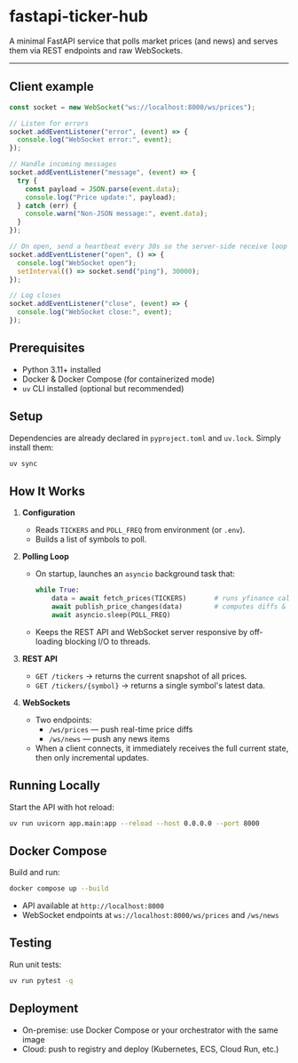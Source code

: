 # fastapi-ticker-hub

A minimal FastAPI service that polls market prices (and news) and serves them via REST endpoints and raw WebSockets.

---

## Client example

```js
const socket = new WebSocket("ws://localhost:8000/ws/prices");

// Listen for errors
socket.addEventListener("error", (event) => {
  console.log("WebSocket error:", event);
});

// Handle incoming messages
socket.addEventListener("message", (event) => {
  try {
    const payload = JSON.parse(event.data);
    console.log("Price update:", payload);
  } catch (err) {
    console.warn("Non-JSON message:", event.data);
  }
});

// On open, send a heartbeat every 30s so the server-side receive loop doesn’t stall
socket.addEventListener("open", () => {
  console.log("WebSocket open");
  setInterval(() => socket.send("ping"), 30000);
});

// Log closes
socket.addEventListener("close", (event) => {
  console.log("WebSocket close:", event);
});
```

## Prerequisites

- Python 3.11+ installed
- Docker & Docker Compose (for containerized mode)
- `uv` CLI installed (optional but recommended)

## Setup

Dependencies are already declared in `pyproject.toml` and `uv.lock`. Simply install them:

```bash
uv sync
```

## How It Works

1. **Configuration**  
   - Reads `TICKERS` and `POLL_FREQ` from environment (or `.env`).  
   - Builds a list of symbols to poll.

2. **Polling Loop**  
   - On startup, launches an `asyncio` background task that:

     ```python
     while True:
         data = await fetch_prices(TICKERS)       # runs yfinance calls in a threadpool
         await publish_price_changes(data)        # computes diffs & broadcasts to WS clients
         await asyncio.sleep(POLL_FREQ)
     ```

   - Keeps the REST API and WebSocket server responsive by off‐loading blocking I/O to threads.

3. **REST API**  
   - `GET /tickers` → returns the current snapshot of all prices.  
   - `GET /tickers/{symbol}` → returns a single symbol's latest data.

4. **WebSockets**  
   - Two endpoints:  
     - `/ws/prices` — push real-time price diffs  
     - `/ws/news`   — push any news items  
   - When a client connects, it immediately receives the full current state, then only incremental updates.

## Running Locally

Start the API with hot reload:

```bash
uv run uvicorn app.main:app --reload --host 0.0.0.0 --port 8000
```

## Docker Compose

Build and run:

```bash
docker compose up --build
```

- API available at `http://localhost:8000`
- WebSocket endpoints at `ws://localhost:8000/ws/prices` and `/ws/news`

## Testing

Run unit tests:

```bash
uv run pytest -q
```

## Deployment

- On-premise: use Docker Compose or your orchestrator with the same image
- Cloud: push to registry and deploy (Kubernetes, ECS, Cloud Run, etc.)
